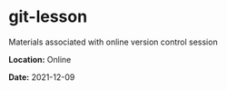 # git-lesson

Materials associated with online version control session

**Location:** Online

**Date:** 2021-12-09
